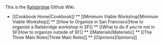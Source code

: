 This is the [Railsbridge](http://railsbridge.org) Github Wiki.
* [[Cookbook Home|Cookbook]]
  ** [[Minimum Viable Workshop|Minimum Viable Workshop]]
  ** [[How to Organize in San Francisco|How to organize a Railsbridge workshop in SF]]
  ** [[What to do if you're not in SF|How to organize outside of SF]] 
  ** [[Materials|Materials]]
  ** [[The Three Main Roles|Three Main Roles]]
  ** [[Opinions|Opinions]]